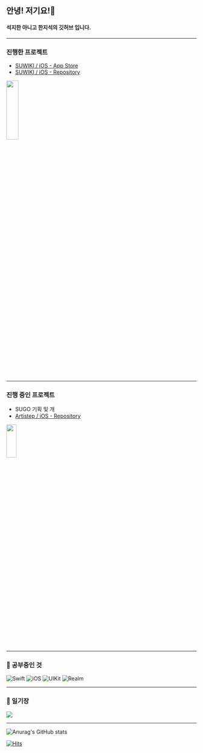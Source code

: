 ## 안녕! 저기요!👋

#### 석지한 아니고 한지석의 깃허브 입니다.
* * *
### 진행한 프로젝트
- [SUWIKI / iOS - App Store](https://apps.apple.com/kr/app/suwiki/id1615744899)
- [SUWIKI / iOS - Repository](https://github.com/sozohoy/SUWIKI)


<img src = "https://user-images.githubusercontent.com/81678959/182590817-3ffdfe89-cafc-434b-821c-9241d486c322.png" width = "25%" height = "20%">

* * *
### 진행 중인 프로젝트
- SUGO 기획 및 개
- [Artistep / iOS - Repository](https://github.com/Artistep/IOS)

<img src = "https://velog.velcdn.com/images/sozohoy/post/b03c8d8a-91c9-458a-8840-1851b9042b81/image.png" width = "23%" height = "15%">


* * *
### 🧐 공부중인 것
![Swift](https://img.shields.io/badge/swift-F54A2A?style=for-the-badge&logo=swift&logoColor=white) ![iOS](https://img.shields.io/badge/iOS-000000?style=for-the-badge&logo=iOS&logoColor=white) ![UIKit](https://img.shields.io/badge/UIKit-2396F3?style=for-the-badge&logo=UIKit&logoColor=white) ![Realm](https://img.shields.io/badge/Realm-39477F?style=for-the-badge&logo=realm&logoColor=white) 

* * *
### 📜 일기장
<a href="https://sozohoy.tistory.com/" target="_blank">
  <img src="https://img.shields.io/badge/Blog-181717?style=flat-square&logo=GitHub&logoColor=white"/>
</a>

* * *

![Anurag's GitHub stats](https://github-readme-stats.vercel.app/api?username=sozohoy&show_icons=true&theme=radical)

[![Hits](https://hits.seeyoufarm.com/api/count/incr/badge.svg?url=https%3A%2F%2Fgithub.com%2Fsozohoy&count_bg=%2379C83D&title_bg=%23555555&icon=&icon_color=%23E7E7E7&title=hits&edge_flat=false)](https://hits.seeyoufarm.com)

